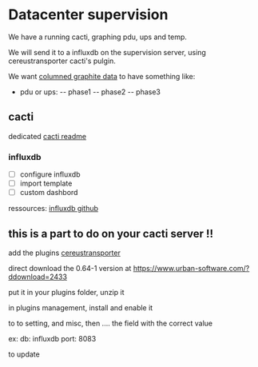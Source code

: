 # Datacenter supervision

We have a running cacti, graphing pdu, ups and temp.

We will send it to a influxdb on the supervision server, using cereustransporter cacti's pulgin.

We want [columned graphite data](http://roobert.github.io/2015/10/10/Columned-Graphite-Data-in-InfluxDB/) to have something like:
- pdu or ups:
-- phase1
-- phase2
-- phase3

## cacti ##
 dedicated [cacti readme](https://github.com/duduclx/graphina/blob/master/cacti/README.md)
 ### influxdb ###
 - [ ] configure influxdb
 - [ ] import template
 - [ ] custom dashbord
 
ressources:
[influxdb github](https://github.com/influxdata/influxdb/blob/master/services/graphite/README.md)

## this is a part to do on your cacti server !!

add the plugins [cereustransporter](https://www.urban-software.com/products/nmid-plugins/cereustransporter/)

direct download the 0.64-1 version at https://www.urban-software.com/?ddownload=2433

put it in your plugins folder, unzip it

in plugins management, install and enable it

to to setting, and misc, then .... the field with the correct value

ex:
db: influxdb
port: 8083

to update
